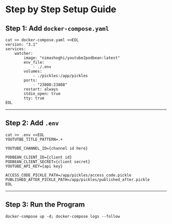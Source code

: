 # Step by Step Setup Guide

## Step 1: Add `docker-compose.yaml`

    cat >> docker-compose.yaml <<EOL
    version: "3.1"
    services:
        watcher:
            image: "nimashoghi/youtube2podbean:latest"
            env_file:
                - ./.env
            volumes:
                - ./pickles:/app/pickles
            ports:
                - "23808:23808"
            restart: always
            stdin_open: true
            tty: true
    EOL

---

## Step 2: Add `.env`

    cat >> .env <<EOL
    YOUTUTBE_TITLE_PATTERN=.+

    YOUTUBE_CHANNEL_ID={channel id here}

    PODBEAN_CLIENT_ID={client id}
    PODBEAN_CLIENT_SECRET={client secret}
    YOUTUBE_API_KEY={api key}

    ACCESS_CODE_PICKLE_PATH=/app/pickles/access_code.pickle
    PUBLISHED_AFTER_PICKLE_PATH=/app/pickles/published_after.pickle
    EOL

---

## Step 3: Run the Program

    docker-compose up -d; docker-compose logs --follow
